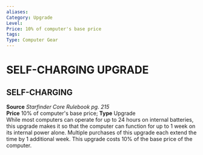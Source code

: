 ```yaml
---
aliases: 
Category: Upgrade
Level: 
Price: 10% of computer's base price
tags: 
Type: Computer Gear
---
```

# SELF-CHARGING UPGRADE

##  SELF-CHARGING

**Source** _Starfinder Core Rulebook pg. 215_  
**Price** 10% of computer's base price; **Type** Upgrade  
While most computers can operate for up to 24 hours on internal batteries, this upgrade makes it so that the computer can function for up to 1 week on its internal power alone. Multiple purchases of this upgrade each extend the time by 1 additional week. This upgrade costs 10% of the base price of the computer.
